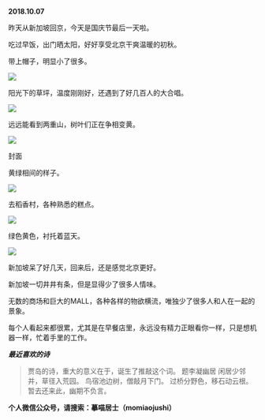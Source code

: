 
          
            
**2018.10.07**

昨天从新加坡回京，今天是国庆节最后一天啦。

吃过早饭，出门晒太阳，好好享受北京干爽温暖的初秋。

带上帽子，明显小了很多。




![](//upload-images.jianshu.io/upload_images/51001-fe151c96dbf6a09c.jpg)




阳光下的草坪，温度刚刚好，还遇到了好几百人的大合唱。




![](//upload-images.jianshu.io/upload_images/51001-52cec3e019bb5be0.jpg)




远远能看到两重山，树叶们正在争相变黄。




![](//upload-images.jianshu.io/upload_images/51001-d4a0fa5712617aef.jpg)

封面


黄绿相间的样子。




![](//upload-images.jianshu.io/upload_images/51001-dcfa1f4ce582eb7e.jpg)




去稻香村，各种熟悉的糕点。




![](//upload-images.jianshu.io/upload_images/51001-a9f3b0f098f00093.jpg)




绿色黄色，衬托着蓝天。




![](//upload-images.jianshu.io/upload_images/51001-e72caeb912956eb7.jpg)




新加坡呆了好几天，回来后，还是感觉北京更好。

新加坡一切井井有条，但是显得少了很多人情味。

无数的商场和巨大的MALL，各种各样的物欲横流，唯独少了很多人和人在一起的景象。

每个人看起来都很累，尤其是在早餐店里，永远没有精力正眼看你一样，只是想机器一样，忙着手里的工作。


***最近喜欢的诗***
>贾岛的诗，重大的意义在于，诞生了推敲这个词。
题李凝幽居
闲居少邻并，草径入荒园。
鸟宿池边树，僧敲月下门。
过桥分野色，移石动云根。
暂去还来此，幽期不负言。




**个人微信公众号，请搜索：摹喵居士（momiaojushi）**

          
        
